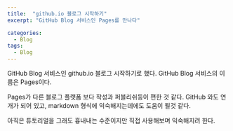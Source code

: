 ```yaml
---
title:  "github.io 블로그 시작하기"
excerpt: "GitHub Blog 서비스인 Pages를 만나다"

categories:
  - Blog
tags:
  - Blog
---
```


GitHub Blog 서비스인 github.io 블로그 시작하기로 했다.
GitHub Blog 서비스의 이름은 Pages이다.

Pages가 다른 블로그 플랫폼 보다 작성과 퍼블리쉬등이 편한 것 같다.
GitHub 와도 연개가 되어 있고, markdown 형식에 익숙해지는데에도 도움이 될것 같다.

아직은 튜토리얼을 그래도 흉내내는 수준이지만
직접 사용해보며 익숙해지려 한다.
